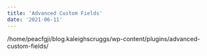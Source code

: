 ```yaml
---
title: 'Advanced Custom Fields'
date: '2021-06-11'
---
```


/home/peacfgji/blog.kaleighscruggs/wp-content/plugins/advanced-custom-fields/
